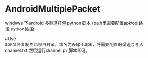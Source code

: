 # AndroidMultiplePacket  
windows 下android 多渠道打包  python 脚本 (path里需要配置apktool路径,python路径)  
  
#Use  
apk文件复制到此项目目录，命名为wepie.apk，将需要配置的渠道号写入channel.txt,然后运行channel.py 脚本即可。
